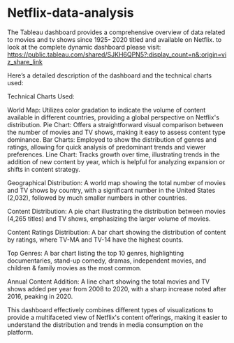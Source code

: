 # Netflix-data-analysis

The Tableau dashboard provides a comprehensive overview of data related to movies and tv shows since 1925- 2020 titled and available on Netflix. 
to look at the complete dynamic dashboard please visit: https://public.tableau.com/shared/SJKH6QPN5?:display_count=n&:origin=viz_share_link 

Here’s a detailed description of the dashboard and the technical charts used:

Technical Charts Used:

World Map: Utilizes color gradation to indicate the volume of content available in different countries, providing a global perspective on Netflix's distribution.
Pie Chart: Offers a straightforward visual comparison between the number of movies and TV shows, making it easy to assess content type dominance.
Bar Charts: Employed to show the distribution of genres and ratings, allowing for quick analysis of predominant trends and viewer preferences.
Line Chart: Tracks growth over time, illustrating trends in the addition of new content by year, which is helpful for analyzing expansion or shifts in content strategy.

Geographical Distribution:
A world map showing the total number of movies and TV shows by country, with a significant number in the United States (2,032), followed by much smaller numbers in other countries.

Content Distribution:
A pie chart illustrating the distribution between movies (4,265 titles) and TV shows, emphasizing the larger volume of movies.

Content Ratings Distribution:
A bar chart showing the distribution of content by ratings, where TV-MA and TV-14 have the highest counts.

Top Genres:
A bar chart listing the top 10 genres, highlighting documentaries, stand-up comedy, dramas, independent movies, and children & family movies as the most common.

Annual Content Addition:
A line chart showing the total movies and TV shows added per year from 2008 to 2020, with a sharp increase noted after 2016, peaking in 2020.

This dashboard effectively combines different types of visualizations to provide a multifaceted view of Netflix's content offerings, making it easier to understand the distribution and trends in media consumption on the platform.
